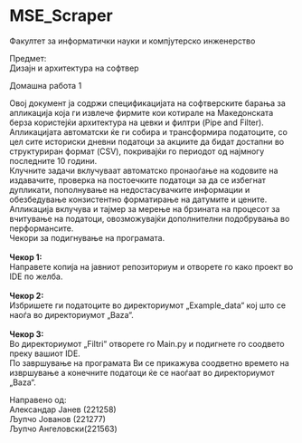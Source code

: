 ﻿# MSE_Scraper

Факултет за информатички науки и компјутерско инженерство
<br />

Предмет:
<br />
Дизаjн и архитектура на софтвер
<br />

Домашна работа 1
<br />

Овој документ ја содржи спецификацијата на софтверските барања за апликација која ги извлече фирмите кои котирале на Македонската берза користејќи архитектура на цевки и филтри (Pipe and Filter). 
<br />
Апликацијата автоматски ќе ги собира и трансформира податоците, со цел сите историски дневни податоци за акциите да бидат достапни во структуриран формат (CSV), покривајќи го периодот од најмногу последните 10 години.
<br />
Клучните задачи вклучуваат автоматско пронаоѓање на кодовите на издавачите, проверка на постоечките податоци за да се избегнат дупликати, пополнување на недостасувачките информации и обезбедување конзистентно форматирање на датумите и цените. 
<br />
Aпликација вклучува и тајмер за мерење на брзината на процесот за вчитување на податоци, овозможувајќи дополнителни подобрувања во перформансите. 
<br />
Чекори за подигнување на програмата.
<br />
<br />
**Чекор 1:**
<br />
  Направете копија на јавниот репозиториум и отворете го како проект во IDE по желба.
  <br />
  <br />
**Чекор 2:**
<br />
  Избришете ги податоците во директориумот „Example_data“ кој што се наоѓа во директориумот „Baza“.
  <br />
  <br />
**Чекор 3:**
<br />
  Во директориумот „Filtri“ отворете го Main.py и подигнете го соодвето преку вашиот IDE.
  <br />
По завршување на програмата Ви се прикажува соодветно времето на извршување а конечните податоци ќе се наоѓаат во директориумот „Baza“.
<br />


Направено од:<br />
  Александар Јанев (221258)<br />
  Љупчо Јованов (221277)<br />
  Љупчо Ангеловски(221563)<br />



